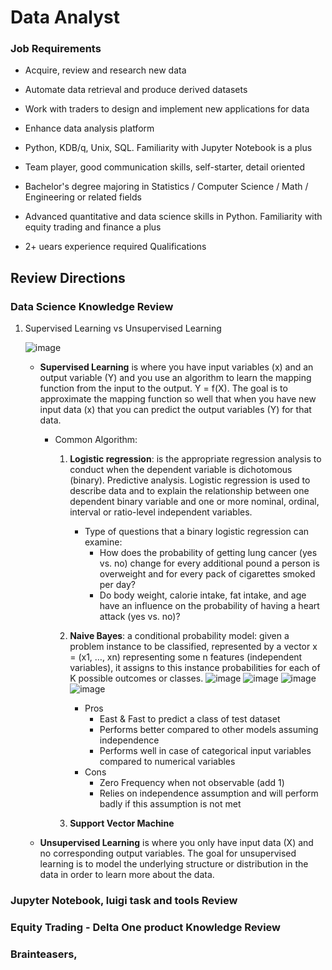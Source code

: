 # Data Analyst 

### Job Requirements
- Acquire, review and research new data
- Automate data retrieval and produce derived datasets
- Work with traders to design and implement new applications for data
- Enhance data analysis platform

- Python, KDB/q, Unix, SQL. Familiarity with Jupyter Notebook is a plus
- Team player, good communication skills, self-starter, detail oriented
- Bachelor's degree majoring in Statistics / Computer Science / Math / Engineering or related fields
- Advanced quantitative and data science skills in Python. Familiarity with equity trading and finance a plus
- 2+ uears experience required Qualifications

## Review Directions

### Data Science Knowledge Review

1. Supervised Learning vs Unsupervised Learning

    ![image](https://user-images.githubusercontent.com/26676751/53687910-076b8e00-3d09-11e9-8516-d14f8c692287.png)

    - **Supervised Learning** is where you have input variables (x) and an output variable (Y) and you use an algorithm to learn the mapping function from the input to the output.
    Y = f(X). 
    The goal is to approximate the mapping function so well that when you have new input data (x) that you can predict the output variables (Y) for that data.
    
        - Common Algorithm:
            1. **Logistic regression**: is the appropriate regression analysis to conduct when the dependent variable is dichotomous (binary). Predictive analysis. Logistic regression is used to describe data and to explain the relationship between one dependent binary variable and one or more nominal, ordinal, interval or ratio-level independent variables.
                - Type of questions that a binary logistic regression can examine:
                    - How does the probability of getting lung cancer (yes vs. no) change for every additional pound a person is overweight and for every pack of cigarettes smoked per day?
                    - Do body weight, calorie intake, fat intake, and age have an influence on the probability of having a heart attack (yes vs. no)?
            2. **Naive Bayes**: a conditional probability model: given a problem instance to be classified, represented by a vector x = (x1, …, xn) representing some n features (independent variables), it assigns to this instance probabilities for each of K possible outcomes or classes. ![image](https://user-images.githubusercontent.com/26676751/53700513-2b8aa600-3dc1-11e9-9a4b-11e0c4747724.png)
                ![image](https://user-images.githubusercontent.com/26676751/53700516-40673980-3dc1-11e9-89a5-39654961093e.png)
                ![image](https://user-images.githubusercontent.com/26676751/53700568-d13e1500-3dc1-11e9-887b-400bb3676d24.png)
                ![image](https://user-images.githubusercontent.com/26676751/53700612-1d895500-3dc2-11e9-80eb-ae15e3178dd2.png)
                * Pros
		            * East & Fast to predict a class of test dataset
		            * Performs better compared to other models assuming independence
		            * Performs well in case of categorical input variables compared to numerical variables
	            * Cons
                    * Zero Frequency when not observable (add 1)
		            * Relies on independence assumption and will perform badly if this assumption is not met
                    
            3. **Support Vector Machine**

    - **Unsupervised Learning** is where you only have input data (X) and no corresponding output variables.
    The goal for unsupervised learning is to model the underlying structure or distribution in the data in order to learn more about the data.
    
    

### Jupyter Notebook, luigi task and tools Review


### Equity Trading - Delta One product Knowledge Review


### Brainteasers, 
